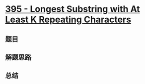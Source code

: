 # [395 - Longest Substring with At Least K Repeating Characters](https://leetcode.com/problems/longest-substring-with-at-least-k-repeating-characters/)

## 题目


## 解题思路


## 总结


